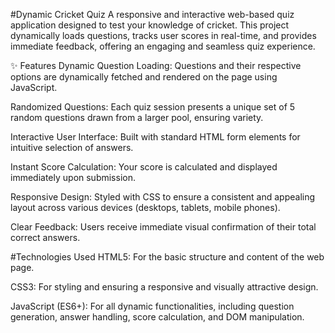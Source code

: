 #Dynamic Cricket Quiz
A responsive and interactive web-based quiz application designed to test your knowledge of cricket. This project dynamically loads questions, tracks user scores in real-time, and provides immediate feedback, offering an engaging and seamless quiz experience.

✨ Features
Dynamic Question Loading: Questions and their respective options are dynamically fetched and rendered on the page using JavaScript.

Randomized Questions: Each quiz session presents a unique set of 5 random questions drawn from a larger pool, ensuring variety.

Interactive User Interface: Built with standard HTML form elements for intuitive selection of answers.

Instant Score Calculation: Your score is calculated and displayed immediately upon submission.

Responsive Design: Styled with CSS to ensure a consistent and appealing layout across various devices (desktops, tablets, mobile phones).

Clear Feedback: Users receive immediate visual confirmation of their total correct answers.

#Technologies Used
HTML5: For the basic structure and content of the web page.

CSS3: For styling and ensuring a responsive and visually attractive design.

JavaScript (ES6+): For all dynamic functionalities, including question generation, answer handling, score calculation, and DOM manipulation.
